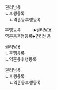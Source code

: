 <link rel="stylesheet" href="../../.res/darkmode.css">  



권리남용  
ㄴ<span class="t">후행등록</span>  
　ㄴ<span class="t">역혼동후행등록</span>  

<pre>
후행등록　　　▶<span class="t">권리남용</span>  
역혼동후행등록▶<span class="t">권리남용</span>  

권리남용  
ㄴ<span class="t">후행등록</span>  
ㄴ<span class="t">역혼동후행등록</span>  
  
권리남용  
ㄴ<span class="t">후행등록</span>  
　ㄴ<span class="t">역혼동후행등록</span>  
</pre>




#


